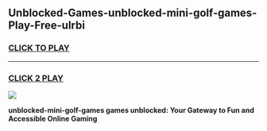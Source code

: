 
## Unblocked-Games-unblocked-mini-golf-games-Play-Free-ulrbi
<h3>
<a href="https://premium76.site?title=unblocked-mini-golf-games&ref=18A1">CLICK TO PLAY</a></h3>
<hr>

<h3>
<a href="https://premium76.site?title=unblocked-mini-golf-games&ref=18A1">CLICK 2 PLAY</a>
  
</h3>

<a href="https://premium76.site?title=unblocked-mini-golf-games&ref=18A1"><img src="https://clearcache.store/games.png"></a>


**unblocked-mini-golf-games games unblocked: Your Gateway to Fun and Accessible Online Gaming**
